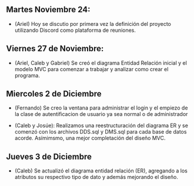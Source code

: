 ## Martes Noviembre 24:

- (Ariel) Hoy se discutio por primera vez la definición del proyecto utilizando Discord como plataforma de reuniones.

## Viernes 27 de Noviembre:

- (Ariel, Caleb y Gabriel) Se creó el diagrama Entidad Relación inicial y el modelo MVC para comenzar a trabajar y analizar como crear
el programa.

## Miercoles 2 de Diciembre 
- (Fernando) Se creo la ventana para administrar el login y el empiezo de la clase de autentificacion de usuario ya sea normal o de administrador 

- (Caleb y Josúe): Realizamos una reestructuración del diagrama ER y se comenzó con los archivos DDS.sql y DMS.sql para cada base de datos acorde. Asímimsmo, una mejor completación del diseño MVC.

## Jueves 3 de Diciembre 
- (Caleb) Se actualizó el diagrama entidad relación (ER), agregando a los atributos su respectivo tipo de dato y además mejorando el diseño. 
